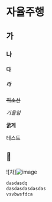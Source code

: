 # 자율주행 

## 가
### 나
#### 다
##### 라
~~취소선~~

*기울임*

**굵게**


테스트

## 🚗
![차]![image](https://github.com/user-attachments/assets/d72b926c-f26a-4bd3-988d-72a3df90bea8)


``` bash
dasdasdq
dasdasdasdasdas
vsvbwsfdca
```
